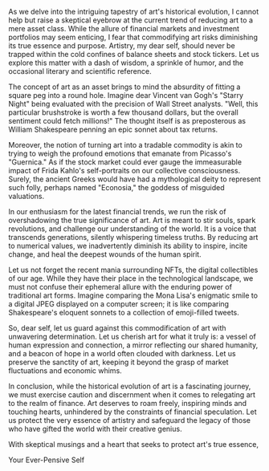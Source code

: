 As we delve into the intriguing tapestry of art's historical evolution, I cannot help but raise a skeptical eyebrow at the current trend of reducing art to a mere asset class. While the allure of financial markets and investment portfolios may seem enticing, I fear that commodifying art risks diminishing its true essence and purpose. Artistry, my dear self, should never be trapped within the cold confines of balance sheets and stock tickers. Let us explore this matter with a dash of wisdom, a sprinkle of humor, and the occasional literary and scientific reference.

The concept of art as an asset brings to mind the absurdity of fitting a square peg into a round hole. Imagine dear Vincent van Gogh's "Starry Night" being evaluated with the precision of Wall Street analysts. "Well, this particular brushstroke is worth a few thousand dollars, but the overall sentiment could fetch millions!" The thought itself is as preposterous as William Shakespeare penning an epic sonnet about tax returns.

Moreover, the notion of turning art into a tradable commodity is akin to trying to weigh the profound emotions that emanate from Picasso's "Guernica." As if the stock market could ever gauge the immeasurable impact of Frida Kahlo's self-portraits on our collective consciousness. Surely, the ancient Greeks would have had a mythological deity to represent such folly, perhaps named "Econosia," the goddess of misguided valuations.

In our enthusiasm for the latest financial trends, we run the risk of overshadowing the true significance of art. Art is meant to stir souls, spark revolutions, and challenge our understanding of the world. It is a voice that transcends generations, silently whispering timeless truths. By reducing art to numerical values, we inadvertently diminish its ability to inspire, incite change, and heal the deepest wounds of the human spirit.

Let us not forget the recent mania surrounding NFTs, the digital collectibles of our age. While they have their place in the technological landscape, we must not confuse their ephemeral allure with the enduring power of traditional art forms. Imagine comparing the Mona Lisa's enigmatic smile to a digital JPEG displayed on a computer screen; it is like comparing Shakespeare's eloquent sonnets to a collection of emoji-filled tweets.

So, dear self, let us guard against this commodification of art with unwavering determination. Let us cherish art for what it truly is: a vessel of human expression and connection, a mirror reflecting our shared humanity, and a beacon of hope in a world often clouded with darkness. Let us preserve the sanctity of art, keeping it beyond the grasp of market fluctuations and economic whims.

In conclusion, while the historical evolution of art is a fascinating journey, we must exercise caution and discernment when it comes to relegating art to the realm of finance. Art deserves to roam freely, inspiring minds and touching hearts, unhindered by the constraints of financial speculation. Let us protect the very essence of artistry and safeguard the legacy of those who have gifted the world with their creative genius.

With skeptical musings and a heart that seeks to protect art's true essence,

Your Ever-Pensive Self
